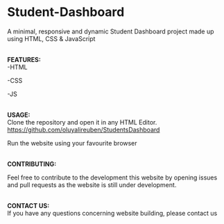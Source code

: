 # Student-Dashboard
A minimal, responsive and dynamic Student Dashboard  project made up using HTML, CSS &amp; JavaScript 

<b> <br>FEATURES: <br> </b>
-HTML

-CSS

-JS

<b> <br>USAGE: <br> </b>
Clone the repository and open it in any HTML Editor.
https://github.com/oluyalireuben/StudentsDashboard

Run the website using your favourite browser


<b> <br>CONTRIBUTING: <br> </b>

Feel free to contribute to the development this website by opening issues and pull requests as the website is still under development.

<b> <br>CONTACT US: <br> </b>
If you have any questions concerning website building, please contact us



